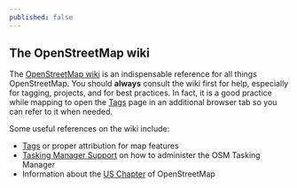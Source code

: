 ```yaml
---
published: false
---
```


## The OpenStreetMap wiki

The [OpenStreetMap wiki](http://wiki.openstreetmap.org) is an indispensable reference for all things OpenStreetMap. You should ****always**** consult the wiki first for help, especially for tagging, projects, and for best practices. In fact, it is a good practice while mapping to open the [Tags](http://wiki.openstreetmap.org/wiki/Tags) page in an additional browser tab so you can refer to it when needed.

Some useful references on the wiki include:
- [Tags](http://wiki.openstreetmap.org/wiki/Tags) or proper attribution for map features
- [Tasking Manager Support](http://wiki.openstreetmap.org/wiki/Tasking_manager_admin) on how to administer the OSM Tasking Manager
- Information about the [US Chapter](http://wiki.openstreetmap.org/wiki/Foundation/Local_Chapters/United_States) of OpenStreetMap


